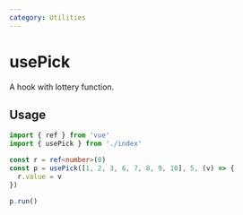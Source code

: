 ```yaml
---
category: Utilities
---
```


# usePick

A hook with lottery function.

## Usage

```ts
import { ref } from 'vue'
import { usePick } from './index'

const r = ref<number>(0)
const p = usePick([1, 2, 3, 6, 7, 8, 9, 10], 5, (v) => {
  r.value = v
})

p.run()
```
